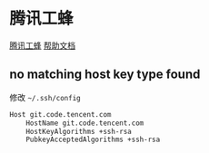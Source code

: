 # 腾讯工蜂

[腾讯工蜂](https://code.tencent.com/)
[帮助文档](https://code.tencent.com/help/ssh#git)

## no matching host key type found

修改 `~/.ssh/config`

```txt
Host git.code.tencent.com
    HostName git.code.tencent.com
    HostKeyAlgorithms +ssh-rsa
    PubkeyAcceptedAlgorithms +ssh-rsa
```
